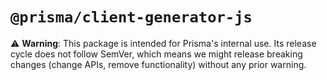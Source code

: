 # `@prisma/client-generator-js`

⚠️ **Warning**: This package is intended for Prisma's internal use. Its release
cycle does not follow SemVer, which means we might release breaking changes
(change APIs, remove functionality) without any prior warning.
